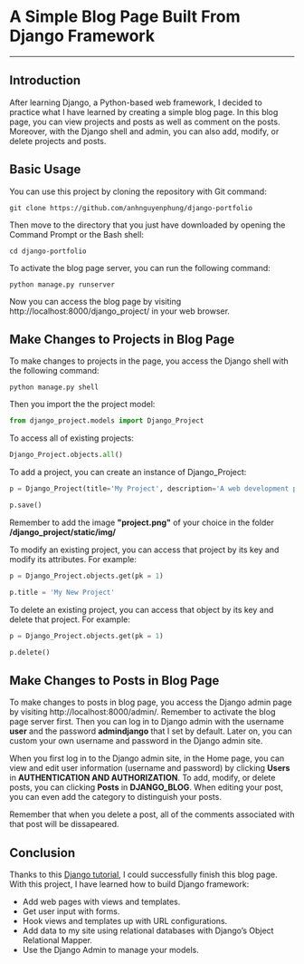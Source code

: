 # A Simple Blog Page Built From Django Framework
---

## Introduction
After learning Django, a Python-based web framework, I decided to practice what I have learned by creating a simple blog page. In this blog page, you can view projects and posts
as well as comment on the posts. Moreover, with the Django shell and admin, you can also add, modify, or delete projects and posts.

## Basic Usage
You can use this project by cloning the repository with Git command:
```
git clone https://github.com/anhnguyenphung/django-portfolio
```
Then move to the directory that you just have downloaded by opening the Command Prompt or the Bash shell:
```shell
cd django-portfolio
```
To activate the blog page server, you can run the following command:
```shell
python manage.py runserver
```
Now you can access the blog page by visiting http://localhost:8000/django_project/ in your web browser. 

## Make Changes to Projects in Blog Page
To make changes to projects in the page, you access the Django shell with the following command:
```shell
python manage.py shell
```
Then you import the the project model:
```python
from django_project.models import Django_Project
```
To access all of existing projects:
```python
Django_Project.objects.all()
```
To add a project, you can create an instance of Django_Project:
```python
p = Django_Project(title='My Project', description='A web development project.', technology='Django', image='img/project.png')
```
```python
p.save()
```
Remember to add the image **"project.png"** of your choice in the folder **/django_project/static/img/**

To modify an existing project, you can access that project by its key and modify its attributes. For example:
```python
p = Django_Project.objects.get(pk = 1)
```
```python
p.title = 'My New Project'
```
To delete an existing project, you can access that object by its key and delete that project. For example:
```python
p = Django_Project.objects.get(pk = 1)
```
```python
p.delete()
```

## Make Changes to Posts in Blog Page
To make changes to posts in blog page, you access the Django admin page by visiting http://localhost:8000/admin/. Remember to activate the blog page server first. Then you can
log in to Django admin with the username **user** and the password **admindjango** that I set by default. Later on, you can custom your own username and password in the Django
admin site.

When you first log in to the Django admin site, in the Home page, you can view and edit user information (username and password) by clicking **Users** in 
**AUTHENTICATION AND AUTHORIZATION**. To add, modify, or delete posts, you can clicking **Posts** in **DJANGO_BLOG**. When editing your post, you can even add the category
to distinguish your posts.

Remember that when you delete a post, all of the comments associated with that post will be dissapeared.

## Conclusion
Thanks to this [Django tutorial](https://realpython.com/get-started-with-django-1/), I could successfully finish this blog page. With this project, I have learned how to build
Django framework:
* Add web pages with views and templates.
* Get user input with forms.
* Hook views and templates up with URL configurations.
* Add data to my site using relational databases with Django’s Object Relational Mapper.
* Use the Django Admin to manage your models.
